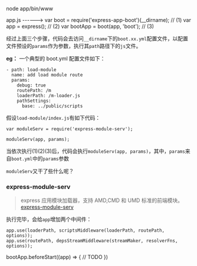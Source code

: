 
node app/bin/www

app.js
------>
var boot = require('express-app-boot')(__dirname);  // (1)
var app = express();  // (2)
var bootApp = boot(app, 'boot');  // (3)

经过上面三个步骤，代码会去访问`__dirname`下的`boot.xx.yml`配置文件，以配置文件预设的`params`作为参数，执行其`path`路径下的`js`文件。

**eg：**
一个典型的 boot.yml 配置文件如下：
````
- path: load-module
  name: add load module route
  params:
    debug: true
    routePath: /m
    loaderPath: /m-loader.js
    pathSettings:
      base: ../public/scripts

````

假设`load-module/index.js`有如下代码：
````
var moduleServ = require('express-module-serv');

moduleServ(app, params);
````
当依次执行(1)(2)(3)后，代码会执行`moduleServ(app, params)`，其中，`params`来自`boot.yml`中的`params`参数

`moduleServ`又干了些什么呢？

### express-module-serv
> express 应用模块加载器，支持 AMD,CMD 和 UMD 标准的前端模块。[express-module-serv](https://www.npmjs.com/package/express-module-serv)

执行完毕，会给`app`增加两个中间件：
````
app.use(loaderPath, scriptsMiddleware(loaderPath, routePath, options));
app.use(routePath, depsStreamMiddleware(streamMaker, resolverFns, options));
````


bootApp.beforeStart((app) => {
  // TODO
})





